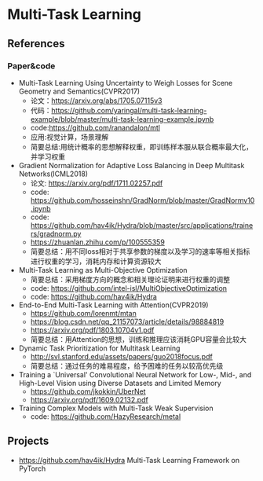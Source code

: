 # Multi-Task Learning

## References

### Paper&code
- Multi-Task Learning Using Uncertainty to Weigh Losses for Scene Geometry and Semantics(CVPR2017)
  - 论文：https://arxiv.org/abs/1705.07115v3
  - 代码：https://github.com/yaringal/multi-task-learning-example/blob/master/multi-task-learning-example.ipynb 
  - code:https://github.com/ranandalon/mtl
  - 应用:视觉计算，场景理解
  - 简要总结:用统计概率的思想解释权重，即训练样本服从联合概率最大化，并学习权重
- Gradient Normalization for Adaptive Loss Balancing in Deep Multitask Networks(ICML2018)
  - 论文: https://arxiv.org/pdf/1711.02257.pdf
  - code: https://github.com/hosseinshn/GradNorm/blob/master/GradNormv10.ipynb
  - code: https://github.com/hav4ik/Hydra/blob/master/src/applications/trainers/gradnorm.py
  - https://zhuanlan.zhihu.com/p/100555359
  - 简要总结：用不同loss相对于共享参数的梯度以及学习的速率等相关指标进行权重的学习，消耗内存和计算资源较大
- Multi-Task Learning as Multi-Objective Optimization
  - 简要总结：采用梯度方向的概念和相关理论证明来进行权重的调整
  - code: https://github.com/intel-isl/MultiObjectiveOptimization
  - code: https://github.com/hav4ik/Hydra
- End-to-End Multi-Task Learning with Attention(CVPR2019)
  - https://github.com/lorenmt/mtan
  - https://blog.csdn.net/qq_21157073/article/details/98884819
  - https://arxiv.org/pdf/1803.10704v1.pdf
  - 简要总结：用Attention的思想，训练和推理应该消耗GPU容量会比较大
- Dynamic Task Prioritization for Multitask Learning
  - http://svl.stanford.edu/assets/papers/guo2018focus.pdf
  - 简要总结：通过任务的难易程度，给予困难的任务以较高优先级
- Training a `Universal' Convolutional Neural Network for Low-, Mid-, and High-Level Vision using Diverse Datasets and Limited Memory
  - https://github.com/jkokkin/UberNet
  - https://arxiv.org/pdf/1609.02132.pdf 
- Training Complex Models with Multi-Task Weak Supervision
  - code: https://github.com/HazyResearch/metal 

## Projects
- https://github.com/hav4ik/Hydra  Multi-Task Learning Framework on PyTorch